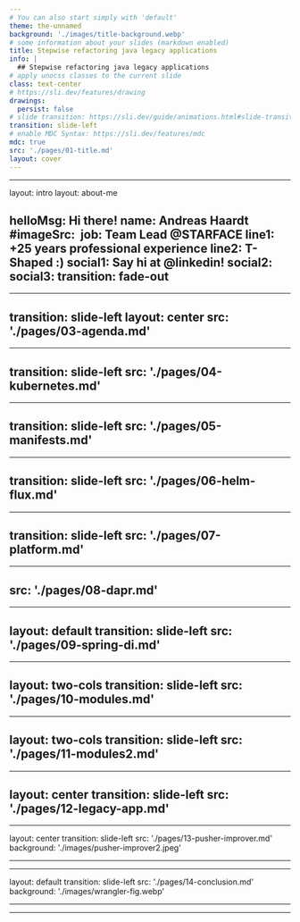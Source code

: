 ```yaml
---
# You can also start simply with 'default'
theme: the-unnamed
background: './images/title-background.webp'
# some information about your slides (markdown enabled)
title: Stepwise refactoring java legacy applications
info: |
  ## Stepwise refactoring java legacy applications
# apply unocss classes to the current slide
class: text-center
# https://sli.dev/features/drawing
drawings:
  persist: false
# slide transition: https://sli.dev/guide/animations.html#slide-transitions
transition: slide-left
# enable MDC Syntax: https://sli.dev/features/mdc
mdc: true
src: './pages/01-title.md'
layout: cover
---
```

---
layout: intro
layout: about-me

helloMsg: Hi there!
name: Andreas Haardt
#imageSrc: <image url>
job: Team Lead @STARFACE
line1: +25 years professional experience
line2: T-Shaped :)
social1: Say hi at @linkedin!
social2: 
social3: 
transition: fade-out
---
<!--
Title
-->
---
transition: slide-left
layout: center
src: './pages/03-agenda.md'
---
<!--
Hi there
-->
---
transition: slide-left
src: './pages/04-kubernetes.md'
---
<!--
Overview
-->
---
transition: slide-left
src: './pages/05-manifests.md'
---
<!--
ports and adapters
-->
---
transition: slide-left
src: './pages/06-helm-flux.md'
---
<!--
ports and adapters diagram
-->
---
transition: slide-left
src: './pages/07-platform.md'
---
<!--
Platform
-->
---
src: './pages/08-dapr.md'
---
<!--
structure
-->
---
layout: default
transition: slide-left
src: './pages/09-spring-di.md'
---
<!--
spring di
-->
---
layout: two-cols
transition: slide-left
src: './pages/10-modules.md'
---
<!--
modules
-->
---
layout: two-cols
transition: slide-left
src: './pages/11-modules2.md'
---
<!--
modules2
-->
---
layout: center
transition: slide-left
src: './pages/12-legacy-app.md'
---
<!--
code
-->
---
layout: center
transition: slide-left
src: './pages/13-pusher-improver.md'
background: './images/pusher-improver2.jpeg'

---
<!--
pusher
-->
---
layout: default
transition: slide-left
src: './pages/14-conclusion.md'
background: './images/wrangler-fig.webp'

---
<!--
pusher
-->
---